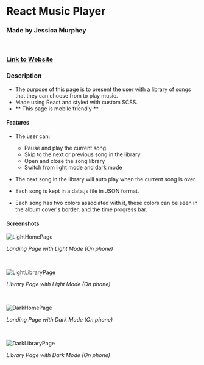 # React Music Player

### Made by Jessica Murphey

<br>

### [Link to Website](https://www.murpheysdomain.com/ReactMusicPlayer/)

### Description

- The purpose of this page is to present the user with a library of songs that they can choose from to play music.
- Made using React and styled with custom SCSS.
- ** This page is mobile friendly **

#### Features

- The user can:

  - Pause and play the current song.
  - Skip to the next or previous song in the library
  - Open and close the song library
  - Switch from light mode and dark mode

- The next song in the library will auto play when the current song is over.
- Each song is kept in a data.js file in JSON format.
- Each song has two colors associated with it, these colors can be seen in the album cover's border, and the time progress bar.

#### Screenshots

![LightHomePage](./screenshots/phone-light-home.JPG)

<p><em>Landing Page with Light Mode (On phone)</em></p>
<br>

![LightLibraryPage](./screenshots/phone-light-library.JPG)

<p><em>Library Page with Light Mode (On phone)</em></p>
<br>

![DarkHomePage](./screenshots/phone-dark-home.JPG)

<p><em>Landing Page with Dark Mode (On phone)</em></p>
<br>

![DarkLibraryPage](./screenshots/phone-dark-library.JPG)

<p><em>Library Page with Dark Mode (On phone)</em></p>
<br>
